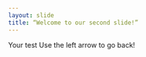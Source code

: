 ```yaml
--- 
layout: slide 
title: “Welcome to our second slide!” 
--- 
```

Your test Use the left arrow to go back!

